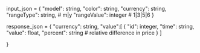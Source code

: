 input_json = {
  "model": string,
  "color": string,
  "currency": string,
  "rangeType": string, # m|y
  "rangeValue": integer # 1|3|5|6
}

response_json = {
  "currency": string,
  "value":[
    {
      "id": integer,
      "time": string,
      "value": float,
      "percent": string # relative difference in price
    }
  ]

}
